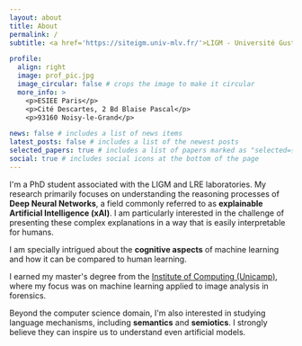 ```yaml
---
layout: about
title: About
permalink: /
subtitle: <a href='https://siteigm.univ-mlv.fr/'>LIGM - Université Gustave Eiffel</a> -- <a href='https://www.lre.epita.fr/'>LRE - EPITA</a> <!---Address. Contacts. Moto. Etc.-->

profile:
  align: right
  image: prof_pic.jpg
  image_circular: false # crops the image to make it circular
  more_info: >
    <p>ESIEE Paris</p>
    <p>Cité Descartes, 2 Bd Blaise Pascal</p>
    <p>93160 Noisy-le-Grand</p>

news: false # includes a list of news items
latest_posts: false # includes a list of the newest posts
selected_papers: true # includes a list of papers marked as "selected={true}"
social: true # includes social icons at the bottom of the page
---
```


<!---Write your biography here. Tell the world about yourself. Link to your favorite [subreddit](http://reddit.com). You can put a picture in, too. The code is already in, just name your picture `prof_pic.jpg` and put it in the `img/` folder.)

# (Put your address / P.O. box / other info right below your picture. You can also disable any of these elements by editing `profile` property of the YAML header of your `_pages/about.md`. Edit `_bibliography/papers.bib` and Jekyll will render your [publications page](/al-folio/publications/) automatically.)

# (Link to your social media connections, too. This theme is set up to use [Font Awesome icons](https://fontawesome.com/) and [Academicons](https://jpswalsh.github.io/academicons/), like the ones below. Add your Facebook, Twitter, LinkedIn, Google Scholar, or just disable all of them.) -->

I'm a PhD student associated with the LIGM and LRE laboratories. My research primarily focuses on understanding the reasoning processes of <b>Deep Neural Networks</b>, a field commonly referred to as <b>explainable Artificial Intelligence (xAI)</b>. I am particularly interested in the challenge of presenting these complex explanations in a way that is easily interpretable for humans.

I am specially intrigued about the <b>cognitive aspects</b> of machine learning and how it can be compared to human learning.

I earned my master's degree from the <a href='https://ic.unicamp.br/en/'>Institute of Computing (Unicamp)</a>, where my focus was on machine learning applied to image analysis in forensics.

Beyond the computer science domain, I'm also interested in studying language  mechanisms, including <b>semantics</b> and <b>semiotics</b>. I strongly believe they can inspire us to understand even artificial models.
